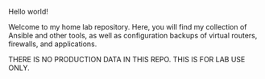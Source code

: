 Hello world!

Welcome to my home lab repository. Here, you will find my collection of Ansible and other tools, as well as configuration backups of virtual routers, firewalls, and applications. 

THERE IS NO PRODUCTION DATA IN THIS REPO. THIS IS FOR LAB USE ONLY.